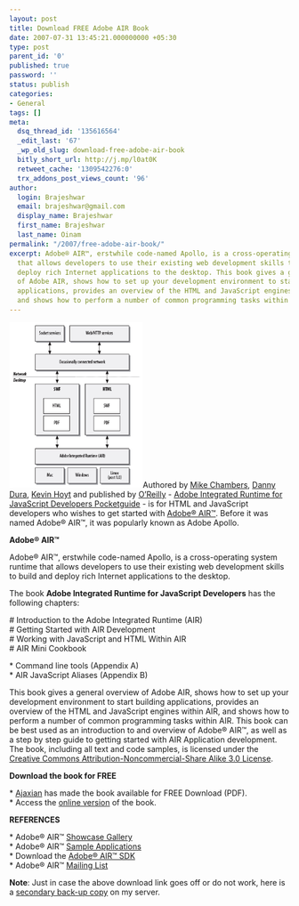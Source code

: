```yaml
---
layout: post
title: Download FREE Adobe AIR Book
date: 2007-07-31 13:45:21.000000000 +05:30
type: post
parent_id: '0'
published: true
password: ''
status: publish
categories:
- General
tags: []
meta:
  dsq_thread_id: '135616564'
  _edit_last: '67'
  _wp_old_slug: download-free-adobe-air-book
  bitly_short_url: http://j.mp/l0at0K
  retweet_cache: '1309542276:0'
  trx_addons_post_views_count: '96'
author:
  login: Brajeshwar
  email: brajeshwar@gmail.com
  display_name: Brajeshwar
  first_name: Brajeshwar
  last_name: Oinam
permalink: "/2007/free-adobe-air-book/"
excerpt: Adobe® AIR™, erstwhile code-named Apollo, is a cross-operating system runtime
  that allows developers to use their existing web development skills to build and
  deploy rich Internet applications to the desktop. This book gives a general overview
  of Adobe AIR, shows how to set up your development environment to start building
  applications, provides an overview of the HTML and JavaScript engines within AIR,
  and shows how to perform a number of common programming tasks within AIR.
---
```

<p><a href="http://media.brajeshwar.com/i/adobe/adobe-air-layer-in-web-apps.png"><img src="/static/2007/07/adobe-air-layer-in-web-apps.png" alt="Where do Adobe&reg; AIR&trade; fits in a Web Application" style="width: 240px; height: 298px;" /></a>Authored by <a href="http://www.mikechambers.com/blog/">Mike Chambers</a>, <a href="http://www.danieldura.com/">Danny Dura</a>, <a href="http://blog.kevinhoyt.org/">Kevin Hoyt</a> and published by <a href="http://www.oreilly.com/">O&rsquo;Reilly</a> - <a href="http://www.amazon.com/Integrated-Runtime-JavaScript-Developers-Pocket/dp/0596515197/">Adobe Integrated Runtime for JavaScript Developers Pocketguide</a> - is for HTML and JavaScript developers who wishes to get started with <a href="http://www.adobe.com/go/air/">Adobe&reg; AIR&trade;</a>. Before it was named Adobe&reg; AIR&trade;, it was popularly known as Adobe Apollo.</p>
<p><strong>Adobe&reg; AIR&trade;</strong></p>
<p>Adobe&reg; AIR&trade;, erstwhile code-named Apollo, is a cross-operating system runtime that allows developers to use their existing web development skills to build and deploy rich Internet applications to the desktop.</p>
<p>The book <strong>Adobe Integrated Runtime for JavaScript Developers</strong> has the following chapters:</p>
<p># Introduction to the Adobe Integrated Runtime (AIR)<br />
# Getting Started with AIR Development<br />
# Working with JavaScript and HTML Within AIR<br />
# AIR Mini Cookbook</p>
<p>* Command line tools (Appendix A)<br />
* AIR JavaScript Aliases (Appendix B)</p>
<p>This book gives a general overview of Adobe AIR, shows how to set up your development environment to start building applications, provides an overview of the HTML and JavaScript engines within AIR, and shows how to perform a number of common programming tasks within AIR. This book can be best used as an introduction to and overview of Adobe&reg; AIR&trade;, as well as a step by step guide to getting started with AIR Application development. The book, including all text and code samples, is licensed under the <a href="http://creativecommons.org/licenses/by-nc-sa/3.0/">Creative Commons Attribution-Noncommercial-Share Alike 3.0 License</a>.</p>
<p><strong>Download the book for FREE</strong></p>
<p>* <a href="http://ajaxian.com/">Ajaxian</a> has made the book available for FREE Download (PDF).<br />
* Access the <a href="http://www.adobe.com/go/airjavascriptpocketguide">online version</a> of the book.</p>
<p><strong>REFERENCES</strong></p>
<p>* Adobe&reg; AIR&trade; <a href="http://labs.adobe.com/showcase/air/">Showcase Gallery</a><br />
* Adobe&reg; AIR&trade; <a href="http://labs.adobe.com/technologies/air/samples/">Sample Applications</a><br />
* Download the <a href="http://labs.adobe.com/downloads/airsdk.html">Adobe&reg; AIR&trade; SDK</a><br />
* Adobe&reg; AIR&trade; <a href="http://www.adobe.com/go/airlist/">Mailing List</a></p>
<p><strong>Note</strong>: Just in case the above download link goes off or do not work, here is a <a href="http://downloads.brajeshwar.com/adobe/adobe-integrated-runtime-(air)-for-javaScript-developers-pocket-guide.pdf">secondary back-up copy</a> on my server.</p>
